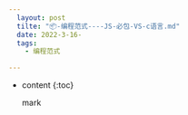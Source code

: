 ```yaml
---
  layout: post
  tilte: "📦-编程范式----JS-必包-VS-c语言.md"
  date: 2022-3-16-
  tags: 
    - 编程范式

---
```



* content
{:toc}


  mark
